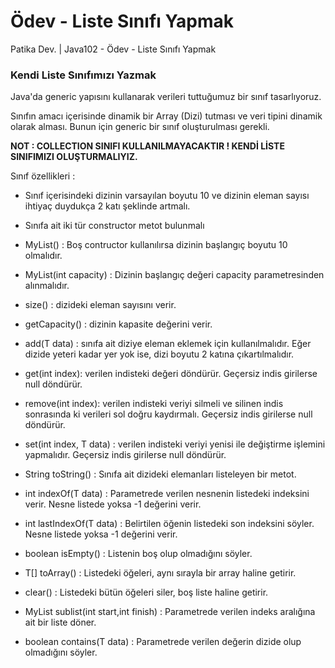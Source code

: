 # Ödev - Liste Sınıfı Yapmak
Patika Dev. | Java102 - Ödev - Liste Sınıfı Yapmak

### Kendi Liste Sınıfımızı Yazmak


Java'da generic yapısını kullanarak verileri tuttuğumuz bir sınıf tasarlıyoruz.

Sınıfın amacı içerisinde dinamik bir Array (Dizi) tutması ve veri tipini dinamik olarak alması. Bunun için generic bir sınıf oluşturulması gerekli.



**NOT : COLLECTION SINIFI KULLANILMAYACAKTIR ! KENDİ LİSTE SINIFIMIZI OLUŞTURMALIYIZ.**



Sınıf özellikleri :



- Sınıf içerisindeki dizinin varsayılan boyutu 10 ve dizinin eleman sayısı ihtiyaç duydukça 2 katı şeklinde artmalı.


- Sınıfa ait iki tür constructor metot bulunmalı


- MyList() : Boş contructor kullanılırsa dizinin başlangıç boyutu 10 olmalıdır.


- MyList(int capacity) : Dizinin başlangıç değeri capacity parametresinden alınmalıdır.


- size() : dizideki eleman sayısını verir.


- getCapacity() : dizinin kapasite değerini verir.


- add(T data) : sınıfa ait diziye eleman eklemek için kullanılmalıdır. Eğer dizide yeteri kadar yer yok ise, dizi boyutu 2 katına çıkartılmalıdır.

- get(int index): verilen indisteki değeri döndürür. Geçersiz indis girilerse null döndürür.


- remove(int index): verilen indisteki veriyi silmeli ve silinen indis sonrasında ki verileri sol doğru kaydırmalı. Geçersiz indis girilerse null döndürür.


- set(int index, T data) : verilen indisteki veriyi yenisi ile değiştirme işlemini yapmalıdır. Geçersiz indis girilerse null döndürür.


- String toString() : Sınıfa ait dizideki elemanları listeleyen bir metot.

- int indexOf(T data) : Parametrede verilen nesnenin listedeki indeksini verir. Nesne listede yoksa -1 değerini verir.


- int lastIndexOf(T data) : Belirtilen öğenin listedeki son indeksini söyler. Nesne listede yoksa -1 değerini verir.


- boolean isEmpty() : Listenin boş olup olmadığını söyler.


- T[] toArray() : Listedeki öğeleri, aynı sırayla bir array haline getirir.


- clear() : Listedeki bütün öğeleri siler, boş liste haline getirir.


- MyList<T> sublist(int start,int finish) : Parametrede verilen indeks aralığına ait bir liste döner.


- boolean contains(T data) : Parametrede verilen değerin dizide olup olmadığını söyler.

